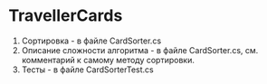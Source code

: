# TravellerCards

1. Сортировка - в файле CardSorter.cs
2. Описание сложности алгоритма - в файле CardSorter.cs, см. комментарий к самому методу сортировки.
3. Тесты - в файле CardSorterTest.cs
